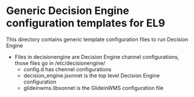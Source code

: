 # Generic Decision Engine configuration templates for EL9

This directory contains generic template configuration files to run Decision Engine


* Files in decisionengine are Decision Engine channel configurations, those files go in /etc/decisionengine/
    * config.d has chennel configurations
    * decision_engine.jsonnet is the top level Decision Engine configuration
    * glideinwms.libsonnet is the GlideinWMS configuration file
